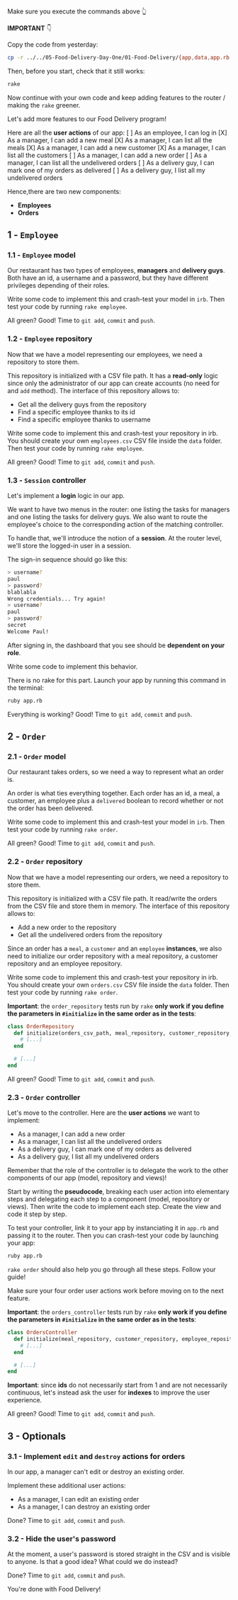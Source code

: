 Make sure you execute the commands above 👆

**IMPORTANT** 👇

Copy the code from yesterday:

```bash
cp -r ../../05-Food-Delivery-Day-One/01-Food-Delivery/{app,data,app.rb,router.rb} . # trailing dot is important
```

Then, before you start, check that it still works:

```bash
rake
```

Now continue with your own code and keep adding features to the router / making the `rake` greener.

Let's add more features to our Food Delivery program!

Here are all the **user actions** of our app:
[ ] As an employee, I can log in
[X] As a manager, I can add a new meal
[X] As a manager, I can list all the meals
[X] As a manager, I can add a new customer
[X] As a manager, I can list all the customers
[ ] As a manager, I can add a new order
[ ] As a manager, I can list all the undelivered orders
[ ] As a delivery guy, I can mark one of my orders as delivered
[ ] As a delivery guy, I list all my undelivered orders

Hence,there are two new components:
- **Employees**
- **Orders**

## 1 - `Employee`

### 1.1 - `Employee` model

Our restaurant has two types of employees, **managers** and **delivery guys**. Both have an id, a username and a password, but they have different privileges depending of their roles.

Write some code to implement this and crash-test your model in `irb`. Then test your code by running `rake employee`.

All green? Good! Time to `git add`, `commit` and `push`.

### 1.2 - `Employee` repository

Now that we have a model representing our employees, we need a repository to store them.

This repository is initialized with a CSV file path. It has a **read-only** logic since only the administrator of our app can create accounts (no need for and `add` method). The interface of this repository allows to:
- Get all the delivery guys from the repository
- Find a specific employee thanks to its id
- Find a specific employee thanks to username

Write some code to implement this and crash-test your repository in irb. You should create your own `employees.csv` CSV file inside the `data` folder. Then test your code by running `rake employee`.

All green? Good! Time to `git add`, `commit` and `push`.

### 1.3 - `Session` controller

Let's implement a **login** logic in our app.

We want to have two menus in the router: one listing the tasks for managers and one listing the tasks for delivery guys. We also want to route the employee's choice to the corresponding action of the matching controller.

To handle that, we'll introduce the notion of a **session**. At the router level, we'll store the logged-in user in a session.

The sign-in sequence should go like this:

```bash
> username?
paul
> password?
blablabla
Wrong credentials... Try again!
> username?
paul
> password?
secret
Welcome Paul!
```

After signing in, the dashboard that you see should be **dependent on your role**.

Write some code to implement this behavior.

There is no rake for this part. Launch your app by running this command in the terminal:

```bash
ruby app.rb
```

Everything is working? Good! Time to `git add`, `commit` and `push`.

## 2 - `Order`

### 2.1 - `Order` model

Our restaurant takes orders, so we need a way to represent what an order is.


An order is what ties everything together. Each order has an id, a meal, a customer, an employee plus a `delivered` boolean to record whether or not the order has been delivered.

Write some code to implement this and crash-test your model in `irb`. Then test your code by running `rake order`.

All green? Good! Time to `git add`, `commit` and `push`.

### 2.2 - `Order` repository

Now that we have a model representing our orders, we need a repository to store them.

This repository is initialized with a CSV file path. It read/write the orders from the CSV file and store them in memory. The interface of this repository allows to:
- Add a new order to the repository
- Get all the undelivered orders from the repository

Since an order has a `meal`, a `customer` and an `employee` **instances**, we also need to initialize our order repository with a meal repository, a customer repository and an employee repository.

Write some code to implement this and crash-test your repository in irb. You should create your own `orders.csv` CSV file inside the `data` folder. Then test your code by running `rake order`.

**Important**: the `order_repository` tests run by `rake` **only work if you define the parameters in `#initialize` in the same order as in the tests**:

```ruby
class OrderRepository
  def initialize(orders_csv_path, meal_repository, customer_repository, employee_repository)
    # [...]
  end

  # [...]
end
```

All green? Good! Time to `git add`, `commit` and `push`.

### 2.3 - `Order` controller

Let's move to the controller. Here are the **user actions** we want to implement:
- As a manager, I can add a new order
- As a manager, I can list all the undelivered orders
- As a delivery guy, I can mark one of my orders as delivered
- As a delivery guy, I list all my undelivered orders

Remember that the role of the controller is to delegate the work to the other components of our app (model, repository and views)!

Start by writing the **pseudocode**, breaking each user action into elementary steps and delegating each step to a component (model, repository or views). Then write the code to implement each step. Create the view and code it step by step.

To test your controller, link it to your app by instanciating it in `app.rb` and passing it to the router. Then you can crash-test your code by launching your app:

```bash
ruby app.rb
```

`rake order` should also help you go through all these steps. Follow your guide!

Make sure your four order user actions work before moving on to the next feature.

**Important**: the `orders_controller` tests run by `rake` **only work if you define the parameters in `#initialize` in the same order as in the tests**:

```ruby
class OrdersController
  def initialize(meal_repository, customer_repository, employee_repository, order_repository)
    # [...]
  end

  # [...]
end
```

**Important**: since **ids** do not necessarily start from 1 and are not necessarily continuous, let's instead ask the user for **indexes** to improve the user experience.

All green? Good! Time to `git add`, `commit` and `push`.

## 3 - Optionals

### 3.1 - Implement `edit` and `destroy` actions for orders

In our app, a manager can't edit or destroy an existing order.

Implement these additional user actions:
- As a manager, I can edit an existing order
- As a manager, I can destroy an existing order

Done? Time to `git add`, `commit` and `push`.

### 3.2 - Hide the user's password

At the moment, a user's password is stored straight in the CSV and is visible to anyone. Is that a good idea? What could we do instead?

Done? Time to `git add`, `commit` and `push`.

You're done with Food Delivery!

